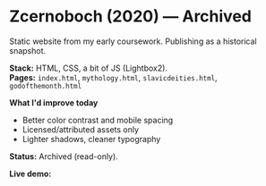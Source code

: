 # Zcernoboch (2020) — Archived

Static website from my early coursework. Publishing as a historical snapshot.

**Stack:** HTML, CSS, a bit of JS (Lightbox2).  
**Pages:** `index.html`, `mythology.html`, `slavicdeities.html`, `godofthemonth.html`

**What I'd improve today**

- Better color contrast and mobile spacing
- Licensed/attributed assets only
- Lighter shadows, cleaner typography

**Status:** Archived (read-only).

**Live demo:** <link once deployed>
